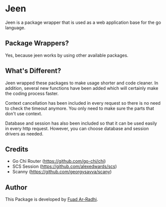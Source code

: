 # Jeen
Jeen is a package wrapper that is used as a web application base for the go language.

## Package Wrappers?

Yes, because jeen works by using other available packages.

## What's Different?

Jeen wrapped these packages to make usage shorter and code cleaner.
In addition, several new functions have been added which will certainly make the coding process faster.

Context cancellation has been included in every request so there is no need to check the timeout anymore. You only need to make sure the parts that don't use context.

Database and session has also been included so that it can be used easily in every http request. However, you can choose database and session drivers as needed.

## Credits
- Go Chi Router (https://github.com/go-chi/chi)
- SCS Session (https://github.com/alexedwards/scs)
- Scanny (https://github.com/georgysavva/scany)


## Author

This Package is developed by [Fuad Ar-Radhi](https://github.com/fuadarradhi).
